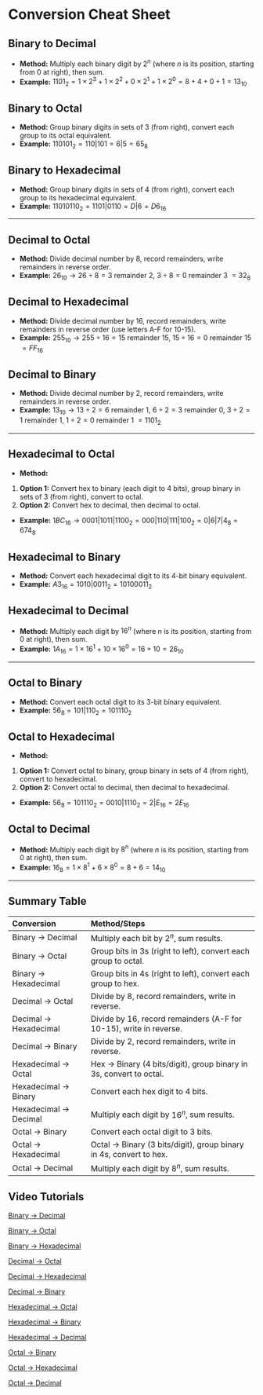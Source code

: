 # Conversion Cheat Sheet

## Binary to Decimal

- **Method:** Multiply each binary digit by $2^n$ (where $n$ is its position, starting from 0 at right), then sum.
- **Example:**
$1101_2 = 1 \times 2^3 + 1 \times 2^2 + 0 \times 2^1 + 1 \times 2^0 = 8 + 4 + 0 + 1 = 13_{10}$

## Binary to Octal

- **Method:** Group binary digits in sets of 3 (from right), convert each group to its octal equivalent.
- **Example:**
$110101_2 = 110|101 = 6|5 = 65_8$

## Binary to Hexadecimal

- **Method:** Group binary digits in sets of 4 (from right), convert each group to its hexadecimal equivalent.
- **Example:**
$11010110_2 = 1101|0110 = D|6 = D6_{16}$

---

## Decimal to Octal

- **Method:** Divide decimal number by 8, record remainders, write remainders in reverse order.
- **Example:**
$26_{10} \rightarrow 26 \div 8 = 3$ remainder $2$, $3 \div 8 = 0$ remainder $3$
$= 32_8$

## Decimal to Hexadecimal

- **Method:** Divide decimal number by 16, record remainders, write remainders in reverse order (use letters A-F for 10-15).
- **Example:**
$255_{10} \rightarrow 255 \div 16 = 15$ remainder $15$, $15 \div 16 = 0$ remainder $15$
$= FF_{16}$

## Decimal to Binary

- **Method:** Divide decimal number by 2, record remainders, write remainders in reverse order.
- **Example:**
$13_{10} \rightarrow 13 \div 2 = 6$ remainder $1$, $6 \div 2 = 3$ remainder $0$, $3 \div 2 = 1$ remainder $1$, $1 \div 2 = 0$ remainder $1$
$= 1101_2$

---

## Hexadecimal to Octal

- **Method:**

1. **Option 1:** Convert hex to binary (each digit to 4 bits), group binary in sets of 3 (from right), convert to octal.
2. **Option 2:** Convert hex to decimal, then decimal to octal.

- **Example:**
$1BC_{16} \rightarrow 0001|1011|1100_2 = 000|110|111|100_2 = 0|6|7|4_8 = 674_8$

## Hexadecimal to Binary

- **Method:** Convert each hexadecimal digit to its 4-bit binary equivalent.
- **Example:**
$A3_{16} = 1010|0011_2 = 10100011_2$

## Hexadecimal to Decimal

- **Method:** Multiply each digit by $16^n$ (where $n$ is its position, starting from 0 at right), then sum.
- **Example:**
$1A_{16} = 1 \times 16^1 + 10 \times 16^0 = 16 + 10 = 26_{10}$

---

## Octal to Binary

- **Method:** Convert each octal digit to its 3-bit binary equivalent.
- **Example:**
$56_8 = 101|110_2 = 101110_2$

## Octal to Hexadecimal

- **Method:**

1. **Option 1:** Convert octal to binary, group binary in sets of 4 (from right), convert to hexadecimal.
2. **Option 2:** Convert octal to decimal, then decimal to hexadecimal.

- **Example:**
$56_8 = 101110_2 = 0010|1110_2 = 2|E_{16} = 2E_{16}$

## Octal to Decimal

- **Method:** Multiply each digit by $8^n$ (where $n$ is its position, starting from 0 at right), then sum.
- **Example:**
$16_8 = 1 \times 8^1 + 6 \times 8^0 = 8 + 6 = 14_{10}$

---

## Summary Table

| Conversion | Method/Steps |
| :-- | :-- |
| Binary → Decimal | Multiply each bit by $2^n$, sum results. |
| Binary → Octal | Group bits in 3s (right to left), convert each group to octal. |
| Binary → Hexadecimal | Group bits in 4s (right to left), convert each group to hex. |
| Decimal → Octal | Divide by 8, record remainders, write in reverse. |
| Decimal → Hexadecimal | Divide by 16, record remainders (A-F for 10-15), write in reverse. |
| Decimal → Binary | Divide by 2, record remainders, write in reverse. |
| Hexadecimal → Octal | Hex → Binary (4 bits/digit), group binary in 3s, convert to octal. |
| Hexadecimal → Binary | Convert each hex digit to 4 bits. |
| Hexadecimal → Decimal | Multiply each digit by $16^n$, sum results. |
| Octal → Binary | Convert each octal digit to 3 bits. |
| Octal → Hexadecimal | Octal → Binary (3 bits/digit), group binary in 4s, convert to hex. |
| Octal → Decimal | Multiply each digit by $8^n$, sum results. |

## Video Tutorials

[Binary → Decimal](https://youtu.be/6Tt-RA6KD30?si=Awqnu7tpnThzcUZL)

[Binary → Octal](https://youtu.be/urasJ3jx08I?si=QzAfDgDAZ8j8Fnoh)

[Binary → Hexadecimal](https://youtu.be/hGsJQ6KtBfI?si=pf0wPPFqdduuwqj4)

[Decimal → Octal](https://youtu.be/1J89-aWI-5Y?si=mTfi5y66JjZYkqxG)

[Decimal → Hexadecimal](https://youtu.be/uVpQ9pPskNI?si=zfd879T2Wtbwfzz0)

[Decimal → Binary](https://youtu.be/VRNc6uyHhys?si=_44Jd9WTrp_UKuFh)

[Hexadecimal → Octal](https://youtu.be/s9kwJ03uzmE?si=-9LoE3ITDMjTjfk7)

[Hexadecimal → Binary](https://youtu.be/WI6Uvci2p7E?si=RNc7Q5-F03oWxQYA)

[Hexadecimal → Decimal](https://youtu.be/1tHgs0mrZ5I?si=MVDtCVSnH17Y92u4)

[Octal → Binary](https://youtu.be/urasJ3jx08I?si=QzAfDgDAZ8j8Fnoh)

[Octal → Hexadecimal](https://youtu.be/s9kwJ03uzmE?si=-9LoE3ITDMjTjfk7)

[Octal → Decimal](https://youtu.be/6WGTf0fg4zA?si=MNf1tQWyBgVILK9G)
